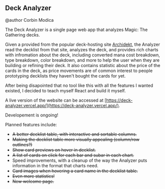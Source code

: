 ## Deck Analyzer
@author Corbin Modica

The Deck Analyzer is a single page web app that analyzes Magic: The Gathering decks.

Given a provided from the popular deck-hosting site [Archidekt](https://archidekt.com), the Analyzer read the decklist from that site, analyzes the deck, and provides rich charts with infromation about the deck, including converted mana cost breakdown, type breakdown, color breakdown, and more to help the user when they are building or refining their deck. It also contains statistic about the price of the cards in the deck, as price movements are of common interest to people prototyping decklists they haven't bought the cards for yet.

After being disapointed that no tool like this with all the features I wanted existed, I decided to teach myself React and build it myself.

A live version of the website can be accessed at [https://deck-analyzer.vercel.app/](https://deck-analyzer.vercel.app/).

Developement is ongoing! 

Planned features include:
* ~~A better decklist table, with interactive and sortable columns.~~
* ~~Making the decklist table more visually appealing (column/row outlines?)~~
* ~~Show card previews on hover in decklist.~~
* ~~A list of cards on click for each bar and subar in each chart.~~
* Speed improvements, with a cleanup of the way the Analyzer puts information in the format that charts need.
* ~~Card images when hovering a card name in the decklist table.~~
* ~~Even more statistics!~~
* ~~New welcome page.~~
